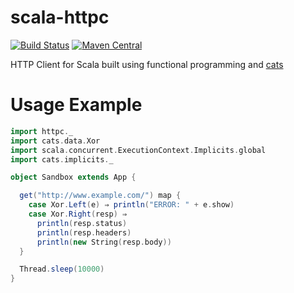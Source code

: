 # scala-httpc
[![Build Status](https://travis-ci.org/amrhassan/scala-httpc.svg?branch=master)](https://travis-ci.org/amrhassan/scala-httpc)
[![Maven Central](https://maven-badges.herokuapp.com/maven-central/io.github.amrhassan/httpc/badge.svg)](https://maven-badges.herokuapp.com/maven-central/io.github.amrhassan/httpc)


HTTP Client for Scala built using functional programming and [cats](https://github.com/typelevel/cats)

# Usage Example #
```scala
import httpc._
import cats.data.Xor
import scala.concurrent.ExecutionContext.Implicits.global
import cats.implicits._

object Sandbox extends App {

  get("http://www.example.com/") map {
    case Xor.Left(e) ⇒ println("ERROR: " + e.show)
    case Xor.Right(resp) ⇒
      println(resp.status)
      println(resp.headers)
      println(new String(resp.body))
  }

  Thread.sleep(10000)
}

```
